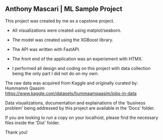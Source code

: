 ## Anthony Mascari | ML Sample Project ##
This project was created by me as a capstone project.

- All visualizations were created using matplot/seaborn.

- The model was created using the XGBoost library.

- The API was written with FastAPI.

- The front end of the application was an experiement with HTMX.

- I performed all design and coding on this project with data
  collection being the only part I did not do on my own.

The raw data was acquired from Kaggle and originally curated by:
Hummamm Qaasim
https://www.kaggle.com/datasets/hummaamqaasim/jobs-in-data

Data visualizations, documentation and explainations of the 
'business problem' being addressed by this project are available
in the 'Docs' folder.

If you are looking to run a copy on your localhost, please find
the necessary files inside the 'Dist' folder.

Thank you!
